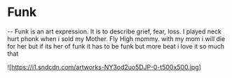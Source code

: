 # Funk

-- Funk is an art expression. It is to describe grief, fear, loss. I played neck hurt phonk when i sold my Mother. Fly High mommy. with my mom i will die for her but if its her of funk it has to be funk but more beat i love it so much that 

![https://i1.sndcdn.com/artworks-NY3od2uo5DJP-0-t500x500.jpg]
